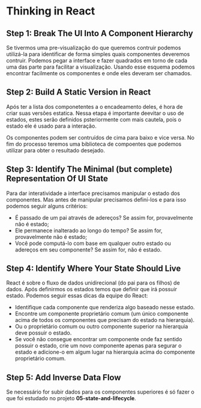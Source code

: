 # Thinking in React

## Step 1: Break The UI Into A Component Hierarchy

Se tivermos uma pre-visualização do que queremos contruir podemos utilizá-la para identificar de forma simples quais componentes deveremos contruir. Podemos pegar a interface e fazer quadrados em torno de cada uma das parte para facilitar a visualização. Usando esse esquema podemos encontrar facilmente os componentes e onde eles deveram ser chamados.

## Step 2: Build A Static Version in React

Após ter a lista dos componetentes a o encadeamento deles, é hora de criar suas versões estatica. Nessa etapa é importante deevitar o uso de estados, estes serão definidos psteriormente com mais cautela, pois o estado ele é usado para a interação.

Os componentes podem ser contruídos de cima para baixo e vice versa. No fim do processo teremos uma biblioteca de compoentes que podemos utilizar para obter o resultado desejado.

## Step 3: Identify The Minimal (but complete) Representation Of UI State

Para dar interatividade a interface precisamos manipular o estado dos componentes. Mas antes de manipular precisamos definí-los e para isso podemos seguir alguns critérios:

* É passado de um pai através de adereços? Se assim for, provavelmente não é estado;
* Ele permanece inalterado ao longo do tempo? Se assim for, provavelmente não é estado;
* Você pode computá-lo com base em qualquer outro estado ou adereços em seu componente? Se assim for, não é estado.

## Step 4: Identify Where Your State Should Live
React é sobre o fluxo de dados unidirecional (do pai para os filhos) de dados. Após definirmos os estados temos que definir que irá possuir estado. Podemos seguir essas dicas da equipe do React:

* Identifique cada componente que renderiza algo baseado nesse estado.
* Encontre um componente proprietário comum (um único componente acima de todos os componentes que precisam do estado na hierarquia).
* Ou o proprietário comum ou outro componente superior na hierarquia deve possuir o estado.
* Se você não consegue encontrar um componente onde faz sentido possuir o estado, crie um novo componente apenas para segurar o estado e adicione-o em algum lugar na hierarquia acima do componente proprietário comum.

## Step 5: Add Inverse Data Flow

Se necessário for subir dados para os componentes superiores é só fazer o que foi estudado no projeto **05-state-and-lifecycle**.
